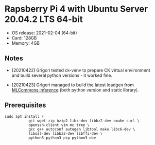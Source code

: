 ﻿# Rapsberry Pi 4 with Ubuntu Server 20.04.2 LTS 64-bit

* OS release: 2021-02-04 (64-bit)
* Card: 128GB
* Memory: 4GB


## Notes

* [20210422] Grigori tested ck-venv to prepare CK virtual environment 
  and build several python versions - it worked fine.

* [20210423] Grigori managed to build the latest loadgen 
  from [MLCommons inference](https://github.com/mlcommons/inference/tree/master/loadgen)
  (both python version and static library).


## Prerequisites

```
sudo apt install \
           git wget zip bzip2 libz-dev libbz2-dev cmake curl \
           openssh-client vim mc tree \
           gcc g++ autoconf autogen libtool make libc6-dev \
           libssl-dev libbz2-dev libffi-dev \
           python3 python3-pip python3-dev
```
